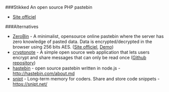 ###Stikked
An open source PHP pastebin

 * [Site officiel](https://github.com/claudehohl/Stikked)

###Alternatives
 * [ZeroBin](https://github.com/sebsauvage/ZeroBin) - A minimalist, opensource online pastebin where the server has zero knowledge of pasted data. Data is encrypted/decrypted in the browser using 256 bits AES. ([Site officiel](http://sebsauvage.net/wiki/doku.php?id=php:zerobin), [Demo](http://sebsauvage.net/paste/))
 * [cryptonote](https://cryptonote.it) - A simple open source web application that lets users encrypt and share messages that can only be read once ([Github repository](https://github.com/alainmeier/cryptonote))
 * [hastebin](https://github.com/seejohnrun/haste-server) -  open source pastebin written in node.js - http://hastebin.com/about.md
 * [snipt](https://github.com/nicksergeant/snipt/) -  Long-term memory for coders. Share and store code snippets - https://snipt.net/